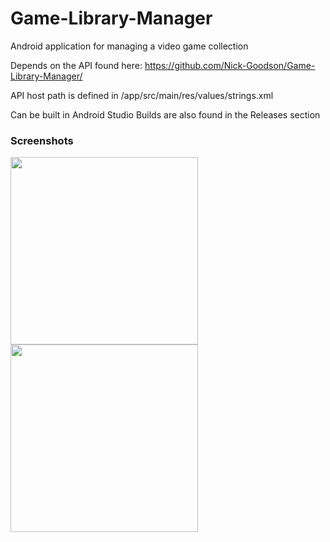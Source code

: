# Game-Library-Manager
Android application for managing a video game collection

Depends on the API found here:
https://github.com/Nick-Goodson/Game-Library-Manager/

API host path is defined in /app/src/main/res/values/strings.xml

Can be built in Android Studio
Builds are also found in the Releases section

### Screenshots
<a href="url"><img src="https://github.com/myuimu/Game-Library-Manager/blob/master/screenshots/Screenshot1.png" align="left" width="300" ></a>
<a href="url"><img src="https://github.com/myuimu/Game-Library-Manager/blob/master/screenshots/Screenshot2.png" align="left" width="300" ></a>
